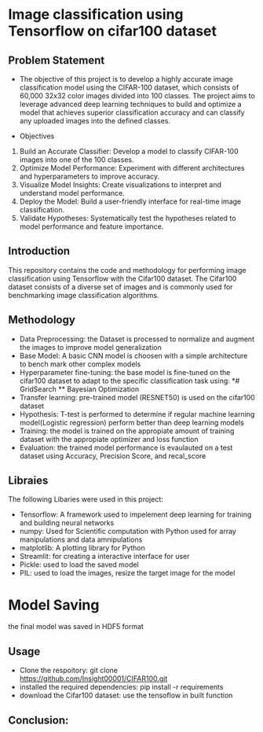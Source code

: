 # Image classification using Tensorflow on cifar100 dataset
## Problem Statement
* The objective of this project is to develop a highly accurate image classification model using the CIFAR-100 dataset, which consists of 60,000 32x32 color images divided into 100 classes. The project aims to leverage advanced deep learning techniques to build and optimize a model that achieves superior classification accuracy and can classify any uploaded images into the defined classes.

* Objectives
1. Build an Accurate Classifier: Develop a model to classify CIFAR-100 images into one of the 100 classes.
2. Optimize Model Performance: Experiment with different architectures and hyperparameters to improve accuracy.
3. Visualize Model Insights: Create visualizations to interpret and understand model performance.
4. Deploy the Model: Build a user-friendly interface for real-time image classification.
5. Validate Hypotheses: Systematically test the hypotheses related to model performance and feature importance.

## Introduction
This repository contains the code and methodology for performing image classification using Tensorflow with the Cifar100 dataset. The Cifar100 dataset consists of a diverse set of images and is commonly used for benchmarking image classification algorithms.

## Methodology
* Data Preprocessing: the Dataset is processed to normalize and augment the images to improve model generalization
* Base Model: A basic CNN model is choosen with a simple architecture to bench mark other complex models
* Hyperparameter fine-tuning: the base model is fine-tuned on the cifar100 dataset to adapt to the specific classification task using:
*# GridSearch
** Bayesian Optimization
* Transfer learning: pre-trained model (RESNET50) is used on the cifar100 dataset
* Hypothesis: T-test is performed to determine if regular machine learning model(Logistic regression) perform better than deep learning models
* Training: the model is trained on the appropiate amount of training dataset with the appropiate optimizer and loss function
* Evaluation: the trained model performance is evaulauted on a test dataset using Accuracy, Precision Score, and recal_score

## Libraies
The following Libaries were used in this project:
* Tensorflow: A framework used to impelement deep learning for training and building neural networks
* numpy: Used for Scientific computation with Python used for array manipulations and data amnipulations
* matplotlib: A plotting library for Python
* Streamlit: for creating a interactive interface for user
* Pickle: used to load the saved model
* PIL: used to load the images, resize the target image for the model

# Model Saving
the final model was saved in HDF5 format

## Usage
* Clone the respoitory: git clone https://github.com/Insight00001/CIFAR100.git
* installed the required dependencies: pip install -r requirements
* download the Cifar100 dataset: use the tensoflow in built function

## Conclusion:


